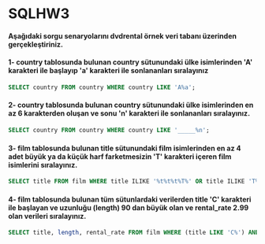 # SQLHW3

#### Aşağıdaki sorgu senaryolarını dvdrental örnek veri tabanı üzerinden gerçekleştiriniz.

#### 1- country tablosunda bulunan country sütunundaki ülke isimlerinden 'A' karakteri ile başlayıp 'a' karakteri ile sonlananları sıralayınız
```SQL
SELECT country FROM country WHERE country LIKE 'A%a';
```
#### 2- country tablosunda bulunan country sütunundaki ülke isimlerinden en az 6 karakterden oluşan ve sonu 'n' karakteri ile sonlananları sıralayınız.
```SQL
SELECT country FROM country WHERE country LIKE '_____%n';
```
#### 3- film tablosunda bulunan title sütunundaki film isimlerinden en az 4 adet büyük ya da küçük harf farketmesizin 'T' karakteri içeren film isimlerini sıralayınız.
```SQL
SELECT title FROM film WHERE title ILIKE '%t%t%t%T%' OR title ILIKE 'T%T%T%T%';
```
#### 4- film tablosunda bulunan tüm sütunlardaki verilerden title 'C' karakteri ile başlayan ve uzunluğu (length) 90 dan büyük olan ve rental_rate 2.99 olan verileri sıralayınız.
```SQL
SELECT title, length, rental_rate FROM film WHERE (title LIKE 'C%') AND (length > 90) AND (rental_rate = 2.99);
```
